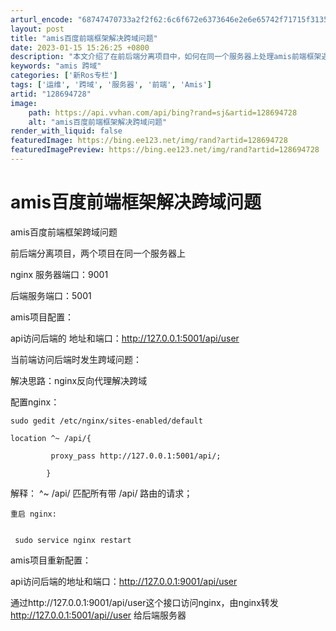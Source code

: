 ```yaml
---
arturl_encode: "68747470733a2f2f62:6c6f672e6373646e2e6e65742f71715f31353230343137392f:61727469636c652f64657461696c732f313238363934373238"
layout: post
title: "amis百度前端框架解决跨域问题"
date: 2023-01-15 15:26:25 +0800
description: "本文介绍了在前后端分离项目中，如何在同一个服务器上处理amis前端框架遇到的跨域问题。通过将后端服务"
keywords: "amis 跨域"
categories: ['新Ros专栏']
tags: ['运维', '跨域', '服务器', '前端', 'Amis']
artid: "128694728"
image:
    path: https://api.vvhan.com/api/bing?rand=sj&artid=128694728
    alt: "amis百度前端框架解决跨域问题"
render_with_liquid: false
featuredImage: https://bing.ee123.net/img/rand?artid=128694728
featuredImagePreview: https://bing.ee123.net/img/rand?artid=128694728
---
```


# amis百度前端框架解决跨域问题

amis百度前端框架跨域问题

前后端分离项目，两个项目在同一个服务器上

nginx 服务器端口：9001

后端服务端口：5001

amis项目配置：

api访问后端的 地址和端口：http://127.0.0.1:5001/api/user

当前端访问后端时发生跨域问题：

解决思路：nginx反向代理解决跨域

配置nginx：

```
sudo gedit /etc/nginx/sites-enabled/default
```

```
location ^~ /api/{

         proxy_pass http://127.0.0.1:5001/api/;

        }
```

解释： ^~ /api/ 匹配所有带 /api/ 路由的请求；

```
重启 nginx:
   
```

```
 sudo service nginx restart
```

amis项目重新配置：

api访问后端的地址和端口：http://127.0.0.1:9001/api/user

通过http://127.0.0.1:9001/api/user这个接口访问nginx，由nginx转发  http://127.0.0.1:5001/api//user 给后端服务器